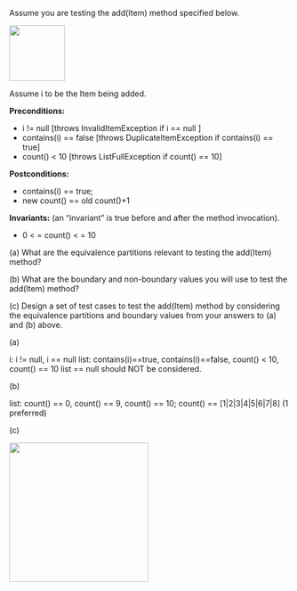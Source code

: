 <panel header=":lock::key: add(Item) :three:">
<question has-input="true">

Assume you are testing the add(Item) method specified below.

<img src="{{baseUrl}}/testCaseDesign/summary/exercises/images/itemList.png" height="100" />
<p/>

Assume i to be the Item being added.

**Preconditions:**

* i != null [throws InvalidItemException if i == null ]
* contains(i) == false [throws DuplicateItemException if contains(i) == true]
* count() < 10 [throws ListFullException if count() == 10]

**Postconditions:**

* contains(i) == true;
* new count() == old count()+1

**Invariants:** (an “invariant” is true before and after the method invocation).

* 0 < = count() < = 10

(a) What are the equivalence partitions relevant to testing the add(Item) method?

(b) What are the boundary and non-boundary values you will use to test the add(Item) method?

(c) Design a set of test cases to test the add(Item) method by considering the equivalence partitions and boundary values from your answers to (a) and (b) above.  

<div slot="answer">

(a)

i: i != null, i == null
list: contains(i)==true, contains(i)==false, count() < 10, count() == 10
list == null should NOT be considered.

(b)

list: count() == 0, count() == 9, count() == 10; count() == [1|2|3|4|5|6|7|8] (1 preferred)

(c)

<img src="{{baseUrl}}/testCaseDesign/summary/exercises/images/count.png" height="250" />
<p/>

</div>
</question>
</panel>
